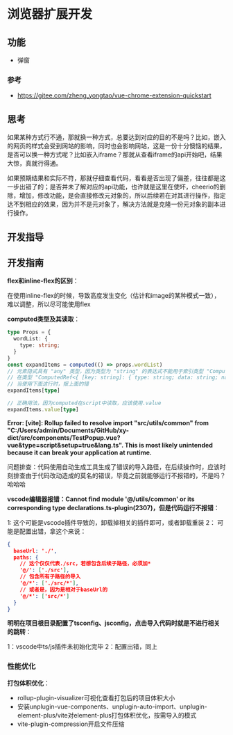 # 浏览器扩展开发

## 功能

- 弹窗

### 参考

- <https://gitee.com/zheng_yongtao/vue-chrome-extension-quickstart>

## 思考

如果某种方式行不通，那就换一种方式，总要达到对应的目的不是吗？比如，嵌入的网页的样式会受到网站的影响，同时也会影响网站，这是一份十分懊恼的结果，是否可以换一种方式呢？比如嵌入iframe？那就从查看iframe的api开始吧，结果大惊，真就行得通。

如果预期结果和实际不符，那就仔细查看代码，看看是否出现了偏差，往往都是这一步出错了的；是否并未了解对应的api功能，也许就是这里在使坏，cheerio的删除，增加，修改功能，是会直接修改元对象的，所以后续若在对其进行操作，指定达不到相应的效果，因为并不是元对象了，解决方法就是克隆一份元对象的副本进行操作。

## 开发指导

## 开发指南

**flex和inline-flex的区别**：

在使用inline-flex的时候，导致高度发生变化（估计和image的某种模式一致），难以调整，所以尽可能使用flex

**computed类型及其读取**：

```typescript
type Props = {
  wordList: {
    type: string;
  }
}
const expandItems = computed(() => props.wordList)
// 元素隐式具有 "any" 类型，因为类型为 "string" 的表达式不能用于索引类型 "ComputedRef<{ [key: string]: { type: string; data: string; name: string; expand: boolean; }; }>"。
// 在类型 "ComputedRef<{ [key: string]: { type: string; data: string; name: string; expand: boolean; }; }>" 上找不到具有类型为 "string" 的参数的索引签名。ts-plugin(7053)
// 当使用下面这行时，报上面的错
expandItems[type]

// 正确用法，因为computed在script中读取，应该使用.value
expandItems.value[type]
```

**Error: [vite]: Rollup failed to resolve import "src/utils/common" from "C:/Users/admin/Documents/GitHub/xy-dict/src/components/TestPopup.vue?vue&type=script&setup=true&lang.ts".      This is most likely unintended because it can break your application at runtime.**

问题排查：代码使用自动生成工具生成了错误的导入路径，在后续操作时，应该时刻排查由于代码改动造成的莫名的错误，毕竟之前就能够运行不报错的，不是吗？哈哈哈

**vscode编辑器报错：Cannot find module '@/utils/common' or its corresponding type declarations.ts-plugin(2307)，但是代码运行不报错**：

1: 这个可能是vscode插件导致的，卸载掉相关的插件即可，或者卸载重装
2： 可能是配置出错，拿这个来说：

```json
{
  baseUrl: './',
  paths: {
    // 这个仅仅代表./src，若想包含后续子路径，必须加*
    '@/': ['./src'],
    // 包含所有子路径的导入
    '@/*': ['./src/*'],
    // 或者是，因为是相对于baseUrl的
    '@/*': ['src/*']
  }
}
```

**明明在项目根目录配置了tsconfig、jsconfig，点击导入代码时就是不进行相关的跳转**：

1：vscode中ts/js插件未初始化完毕
2：配置出错，同上

### 性能优化

**打包体积优化**：

- rollup-plugin-visualizer可视化查看打包后的项目体积大小
- 安装unplugin-vue-components、unplugin-auto-import、unplugin-element-plus/vite对element-plus打包体积优化，按需导入的模式
- vite-plugin-compression开启文件压缩
